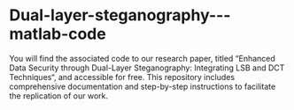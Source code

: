 # Dual-layer-steganography---matlab-code
You will find the associated code to our research paper, titled “Enhanced Data Security through Dual-Layer Steganography: Integrating LSB and DCT Techniques“, and accessible for free. This repository includes comprehensive documentation and step-by-step instructions to facilitate the replication of our work.
